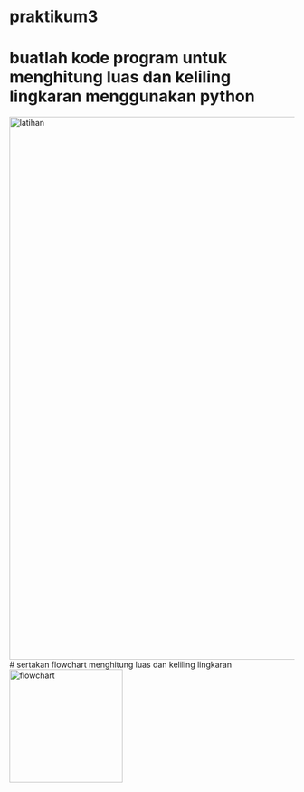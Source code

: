# praktikum3
# buatlah kode program untuk menghitung luas dan keliling lingkaran menggunakan python
<img width="960" alt="latihan" src="https://user-images.githubusercontent.com/115906333/199169672-833b7e96-0fc1-4e1b-a846-890463c418cd.png">
# sertakan flowchart menghitung luas dan keliling lingkaran
<img width="200" alt="flowchart" src="https://user-images.githubusercontent.com/115906333/199169820-b91342d0-9626-44f3-bfcd-fc2cce311746.png">
